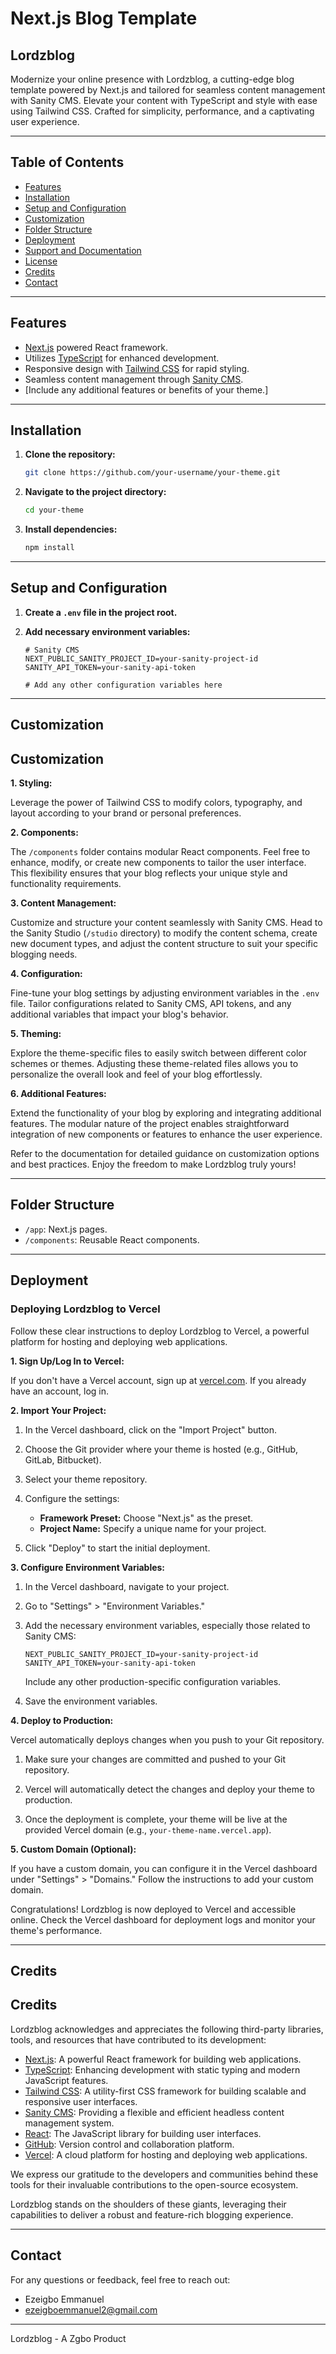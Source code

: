 # Next.js Blog Template

## Lordzblog

Modernize your online presence with Lordzblog, a cutting-edge blog template powered by Next.js and tailored for seamless content management with Sanity CMS. Elevate your content with TypeScript and style with ease using Tailwind CSS. Crafted for simplicity, performance, and a captivating user experience.

---

## Table of Contents

- [Features](#features)
- [Installation](#installation)
- [Setup and Configuration](#setup-and-configuration)
- [Customization](#customization)
- [Folder Structure](#folder-structure)
- [Deployment](#deployment)
- [Support and Documentation](#support-and-documentation)
- [License](#license)
- [Credits](#credits)
- [Contact](#contact)

---

## Features

- [Next.js](https://nextjs.org/) powered React framework.
- Utilizes [TypeScript](https://www.typescriptlang.org/) for enhanced development.
- Responsive design with [Tailwind CSS](https://tailwindcss.com/) for rapid styling.
- Seamless content management through [Sanity CMS](https://www.sanity.io/).
- [Include any additional features or benefits of your theme.]

---

## Installation

1. **Clone the repository:**

   ```bash
   git clone https://github.com/your-username/your-theme.git
   ```

2. **Navigate to the project directory:**

   ```bash
   cd your-theme
   ```

3. **Install dependencies:**

   ```bash
   npm install
   ```

---

## Setup and Configuration

1. **Create a `.env` file in the project root.**

2. **Add necessary environment variables:**

   ```env
   # Sanity CMS
   NEXT_PUBLIC_SANITY_PROJECT_ID=your-sanity-project-id
   SANITY_API_TOKEN=your-sanity-api-token

   # Add any other configuration variables here
   ```

---

## Customization

## Customization

**1. Styling:**

Leverage the power of Tailwind CSS to modify colors, typography, and layout according to your brand or personal preferences.

**2. Components:**

The `/components` folder contains modular React components. Feel free to enhance, modify, or create new components to tailor the user interface. This flexibility ensures that your blog reflects your unique style and functionality requirements.

**3. Content Management:**

Customize and structure your content seamlessly with Sanity CMS. Head to the Sanity Studio (`/studio` directory) to modify the content schema, create new document types, and adjust the content structure to suit your specific blogging needs.

**4. Configuration:**

Fine-tune your blog settings by adjusting environment variables in the `.env` file. Tailor configurations related to Sanity CMS, API tokens, and any additional variables that impact your blog's behavior.

**5. Theming:**

Explore the theme-specific files to easily switch between different color schemes or themes. Adjusting these theme-related files allows you to personalize the overall look and feel of your blog effortlessly.

**6. Additional Features:**

Extend the functionality of your blog by exploring and integrating additional features. The modular nature of the project enables straightforward integration of new components or features to enhance the user experience.

Refer to the documentation for detailed guidance on customization options and best practices. Enjoy the freedom to make Lordzblog truly yours!

---

## Folder Structure

- `/app`: Next.js pages.
- `/components`: Reusable React components.

---

## Deployment

### Deploying Lordzblog to Vercel

Follow these clear instructions to deploy Lordzblog to Vercel, a powerful platform for hosting and deploying web applications.

**1. Sign Up/Log In to Vercel:**

If you don't have a Vercel account, sign up at [vercel.com](https://vercel.com/). If you already have an account, log in.

**2. Import Your Project:**

1. In the Vercel dashboard, click on the "Import Project" button.

2. Choose the Git provider where your theme is hosted (e.g., GitHub, GitLab, Bitbucket).

3. Select your theme repository.

4. Configure the settings:
   - **Framework Preset:** Choose "Next.js" as the preset.
   - **Project Name:** Specify a unique name for your project.

5. Click "Deploy" to start the initial deployment.

**3. Configure Environment Variables:**

1. In the Vercel dashboard, navigate to your project.

2. Go to "Settings" > "Environment Variables."

3. Add the necessary environment variables, especially those related to Sanity CMS:

   ```env
   NEXT_PUBLIC_SANITY_PROJECT_ID=your-sanity-project-id
   SANITY_API_TOKEN=your-sanity-api-token
   ```

   Include any other production-specific configuration variables.

4. Save the environment variables.

**4. Deploy to Production:**

Vercel automatically deploys changes when you push to your Git repository.

1. Make sure your changes are committed and pushed to your Git repository.

2. Vercel will automatically detect the changes and deploy your theme to production.

3. Once the deployment is complete, your theme will be live at the provided Vercel domain (e.g., `your-theme-name.vercel.app`).

**5. Custom Domain (Optional):**

If you have a custom domain, you can configure it in the Vercel dashboard under "Settings" > "Domains." Follow the instructions to add your custom domain.

Congratulations! Lordzblog is now deployed to Vercel and accessible online. Check the Vercel dashboard for deployment logs and monitor your theme's performance.

---

## Credits

## Credits

Lordzblog acknowledges and appreciates the following third-party libraries, tools, and resources that have contributed to its development:

- [Next.js](https://nextjs.org/): A powerful React framework for building web applications.
- [TypeScript](https://www.typescriptlang.org/): Enhancing development with static typing and modern JavaScript features.
- [Tailwind CSS](https://tailwindcss.com/): A utility-first CSS framework for building scalable and responsive user interfaces.
- [Sanity CMS](https://www.sanity.io/): Providing a flexible and efficient headless content management system.
- [React](https://reactjs.org/): The JavaScript library for building user interfaces.
- [GitHub](https://github.com/): Version control and collaboration platform.
- [Vercel](https://vercel.com/): A cloud platform for hosting and deploying web applications.

We express our gratitude to the developers and communities behind these tools for their invaluable contributions to the open-source ecosystem.

Lordzblog stands on the shoulders of these giants, leveraging their capabilities to deliver a robust and feature-rich blogging experience.

---

## Contact

For any questions or feedback, feel free to reach out:

- Ezeigbo Emmanuel
- ezeigboemmanuel2@gmail.com

---

Lordzblog - A Zgbo Product